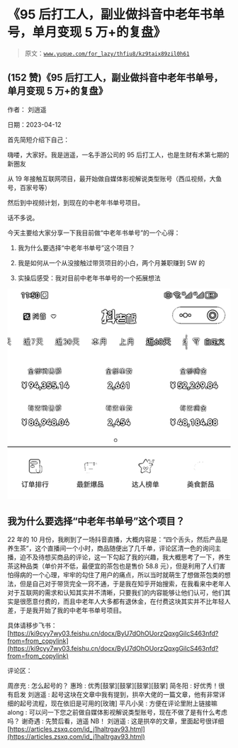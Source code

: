 # 《95 后打工人，副业做抖音中老年书单号，单月变现 5 万+的复盘》

> 原文：[`www.yuque.com/for_lazy/thfiu8/kz9taix89zil0h61`](https://www.yuque.com/for_lazy/thfiu8/kz9taix89zil0h61)



## (152 赞)《95 后打工人，副业做抖音中老年书单号，单月变现 5 万+的复盘》 

作者： 刘逍遥 

日期：2023-04-12 

首先简短介绍下自己： 

嗨喽，大家好。我是逍遥，一名手游公司的 95 后打工人，也是生财有术第七期的新圈友 

从 19 年接触互联网项目，最开始做自媒体影视解说类型账号（西瓜视频，大鱼号，百家号等） 

然后到中视频计划，到现在的中老年书单号项目。 

话不多说。 

今天主要给大家分享一下我目前做“中老年书单号”的一个心得： 

1.  我为什么要选择“中老年书单号”这个项目？ 

2.  我是如何从一个从没接触过带货项目的小白，两个月兼职赚到 5W 的 

3.  实操后感受：我对目前中老年书单号的一个拓展想法 

![](img/bb9e0dc5fa689a54b0971dfd68eb976a.png) 

## 我为什么要选择“中老年书单号”这个项目？ 

22 年的 10 月份，我刷到了一场抖音直播，大概内容是：“四个舌头，然后产品是养生茶”，这个直播间一个小时，商品随便出了几千单，评论区清一色的询问主播，迫不及待想买商品的评论，这一下勾起了我的兴趣，我大概思考了一下，养生茶这种品类（单价并不低，最便宜的茶包也是售价 58.8 元），但是利用了人们害怕得病的一个心理，牢牢的勾住了用户的痛点，所以当时就萌生了想做茶包类的想法，但是自己对于带货完全一窍不通，于是我在知乎开始搜索，在我看来中老年人对于互联网的需求和认知其实并不清晰，只要我们的内容能够让他们认可，他们其实是很愿意付费的，而且中老年人大多都有退休金，在付费这块其实并不比年轻人差，于是我开始了我的中老年书单号项目。 

具体请移步飞书：[https://ki9cyy7wy03.feishu.cn/docx/ByU7dOhOUorzQqxgGilcS463nfd?from=from_copylink](https://ki9cyy7wy03.feishu.cn/docx/ByU7dOhOUorzQqxgGilcS463nfd?from=from_copylink) 

评论区： 

周彦充 : 怎么起号的？ 惠玲 : 优秀[鼓掌][鼓掌][鼓掌][鼓掌] 简冬阳 : 好优秀！很有启发 刘逍遥 : 起号这块在文章中我有提到，拱卒大佬的一篇文章，他有非常详细的起号流程，现在依旧是可用的[玫瑰] 平凡小吴 : 方便在评论里附上链接嘛 along : 可以问一下您之前做自媒体影视解说类型账号，现在不做了是有什么考虑吗？ 谢奇遇 : 先赞后看，逍遥 NB！ 刘逍遥 : 这是拱卒的文章，里面起号很详细[https://articles.zsxq.com/id_j1haltrgav93.html](https://articles.zsxq.com/id_j1haltrgav93.html)